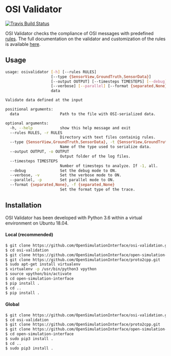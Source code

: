 # OSI Validator
[![Travis Build Status](https://travis-ci.org/OpenSimulationInterface/osi-validation.svg?branch=master)](https://travis-ci.org/OpenSimulationInterface/osi-validation)

OSI Validator checks the compliance of OSI messages with predefined [rules](https://opensimulationinterface.github.io/osi-documentation/osi-validation/doc/osivalidator.html#module-osivalidator.osi_rules_implementations). The full documentation on the validator and customization of the rules is available [here](https://opensimulationinterface.github.io/osi-documentation/osi-validation/README.html).

## Usage

```bash
usage: osivalidator [-h] [--rules RULES]
                    [--type {SensorView,GroundTruth,SensorData}]
                    [--output OUTPUT] [--timesteps TIMESTEPS] [--debug]
                    [--verbose] [--parallel] [--format {separated,None}]
                    data

Validate data defined at the input

positional arguments:
  data                  Path to the file with OSI-serialized data.

optional arguments:
  -h, --help            show this help message and exit
  --rules RULES, -r RULES
                        Directory with text files containig rules.
  --type {SensorView,GroundTruth,SensorData}, -t {SensorView,GroundTruth,SensorData}
                        Name of the type used to serialize data.
  --output OUTPUT, -o OUTPUT
                        Output folder of the log files.
  --timesteps TIMESTEPS
                        Number of timesteps to analyze. If -1, all.
  --debug               Set the debug mode to ON.
  --verbose, -v         Set the verbose mode to ON.
  --parallel, -p        Set parallel mode to ON.
  --format {separated,None}, -f {separated,None}
                        Set the format type of the trace.
```

## Installation

OSI Validator has been developed with Python 3.6 within a virtual environment on Ubuntu 18.04.

#### Local (recommended)

```bash
$ git clone https://github.com/OpenSimulationInterface/osi-validation.git
$ cd osi-validation
$ git clone https://github.com/OpenSimulationInterface/open-simulation-interface.git
$ git clone https://github.com/OpenSimulationInterface/proto2cpp.git
$ sudo apt-get install virtualenv
$ virtualenv -p /usr/bin/python3 vpython
$ source vpython/bin/activate
$ cd open-simulation-interface
$ pip install .
$ cd ..
$ pip install .
```

#### Global

```bash
$ git clone https://github.com/OpenSimulationInterface/osi-validation.git
$ cd osi-validation
$ git clone https://github.com/OpenSimulationInterface/proto2cpp.git
$ git clone https://github.com/OpenSimulationInterface/open-simulation-interface.git
$ cd open-simulation-interface
$ sudo pip3 install .
$ cd ..
$ sudo pip3 install .
```